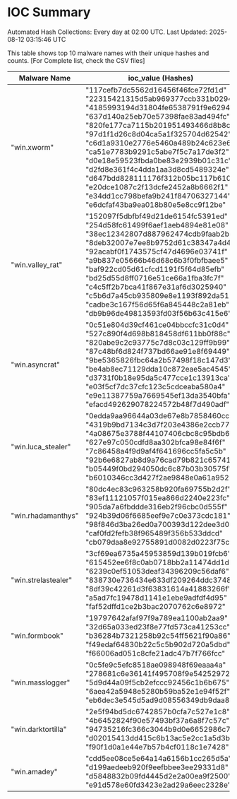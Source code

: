 # IOC Summary

Automated Hash Collections: Every day at 02:00 UTC. Last Updated: 2025-08-12 03:15:46 UTC

This table shows top 10 malware names with their unique hashes and counts. [For Complete list, check the CSV files]

| Malware Name | ioc_value (Hashes) | Count |
|--------------|--------------------|-------|
|  "win.xworm" |  "117cefb7dc5562d16456f46fce72fd1d"<br> "22315421315d5ab969377ccb331b0294"<br> "4185993194d31804fe6538791f9e6294"<br> "637d140a25eb70e57398fae83ad494fc"<br> "820fe177ca7115b201951493466d8b8c"<br> "97d1f1d26c8d04ca5a1f325704d62542"<br> "c6d1a9310e2776e5460a489b24c623e6"<br> "ca51e7783b9291c5abe7f5c7a17de3f2"<br> "d0e18e59523fbda0be83e2939b01c31c"<br> "d2fd8e361f4c4dda1aa3d8cd5489324e"<br> "d647bdd828111176f312b05bc117b610"<br> "e20dce1087c2f13dcfe2452a8b6662f1"<br> "e34dd1cc798befa9b241f84706327144"<br> "e6dcfaf43ba9ea018b80e5e8cc9f12be" | 14 |
|  "win.valley_rat" |  "152097f5dbfbf49d21de6154fc5391ed"<br> "254d58fc61499f6aef1aeb4894e81e08"<br> "38ec12342807d887962474cdb9faab2b"<br> "8deb32007e7ee8b9752d61c38347a4d4"<br> "92acabf0f1743575cf47d4696e03741f"<br> "a9b837e05666b46d68c6b3f0fbfbaee5"<br> "baf922cd05d61cfcd1191f5f64d85efb"<br> "bd25d55d8ff0716e51ce66a1fba3fc7f"<br> "c4c5ff2b7bca41f867e31af6d3025940"<br> "c5b6d7a45cb935809e8e1193f892da51"<br> "cadbe3c167f56d65f6a845448c2a81eb"<br> "db9b96de49813593fd03f56b63c415e6" | 12 |
|  "win.asyncrat" |  "0c51e804d39cf461ce04bbccfc31c0d4"<br> "527c890f4d698b818458df611bb0f88c"<br> "820abe9c2c93775c7d8c03c129ff9b99"<br> "87c48bf6d824f737bd66ae91e8f69449"<br> "9be5365826fbc64a2b57498f18c147d3"<br> "be4ab8ec71129dda10c872eae5ac4545"<br> "d3731f0b18e95da5c477cce1c13913ca"<br> "e03f5cf7dc37cfc123c5cdceaba580a4"<br> "e9e11387759a7669545ef13da3540bfa"<br> "efacd492629078224572b48f7d490adf" | 10 |
|  "win.luca_stealer" |  "0edda9aa96644a03de67e8b7858460cc"<br> "4319b9bd7134c3d7f203e4386e2ccb77"<br> "4a08675e3788f44107406cbc8c95bdb6"<br> "627e97c050cdfd8aa302bfca98e84f6f"<br> "7c86458a4f9d9af4f641696cc5fa5c5b"<br> "92b6e6827ab8d9a76cad79b821c65741"<br> "b05449f0bd294050dc6c87b03b30575f"<br> "b6010346cc3d427f2ae9848e0a61a952" | 8 |
|  "win.rhadamanthys" |  "80dc4ec83c963258b920fa69755b2d2f"<br> "83ef11121057f015ea866d2240e223fc"<br> "905da7a6fbddde316eb2f96cbc0d555f"<br> "924b39d06f6685eef9e7c0e373cdc181"<br> "98f846d3ba26ed0a700393d122dee3d0"<br> "caf0fd2fefb38f965489f356b533ddcd"<br> "cb079daa8e92755891d0082d0223f75c" | 7 |
|  "win.strelastealer" |  "3cf69ea6735a45953859d139b019fcb6"<br> "615452ee6f8c0ab0718bb2a11474dd1d"<br> "6239c0ef51053deaf34396209c56daf6"<br> "838730e736434e633df209264ddc3748"<br> "8df39c42261d3f63831614a41883266f"<br> "a5ad7fc19478d1141e1ebe9adfdf4d95"<br> "faf52dffd1ce2b3bac2070762c6e8972" | 7 |
|  "win.formbook" |  "19797642afaf97f9a789ea1100ab2aa9"<br> "32d65a033ed23f8e77fd573ca41253cc"<br> "b36284b7321258b92c54ff5621f90a86"<br> "f49edaf64830b22c5c5b902d720a5dbd"<br> "f66006ad051c8cfe21adc47b7f766fcc" | 5 |
|  "win.masslogger" |  "0c5fe9c5efc8518ae098948f69eaaa4a"<br> "278681c6e36141f495708f9e54252972"<br> "5d9d44a09f5cb2efccc92456c1b6b675"<br> "6aea42a5948e5280b59ba52e1e94f52f"<br> "eb6dec3e545d5ad9d08556349db9daa8" | 5 |
|  "win.darktortilla" |  "2e5f94bd5dc6742857b0cfa7c527e1c8"<br> "4b6452824f90e57493bf37a6a8f7c57c"<br> "94735216fc366c3044b9d0e6652986c7"<br> "d02015413dd415c6b13ac5e2cc1a5d3b"<br> "f90f1d0a1e44e7b57b4cf0118c1e7428" | 5 |
|  "win.amadey" |  "cdd5ee08ce5e64a14a6156b1cc265d5a"<br> "d199aedeeb920f9eefbbee3ee29331d8"<br> "d5848832b09fd4445d2e2a00ea9f2500"<br> "e91d578e60fd3423e2ad29a6eec2328e" | 4 |